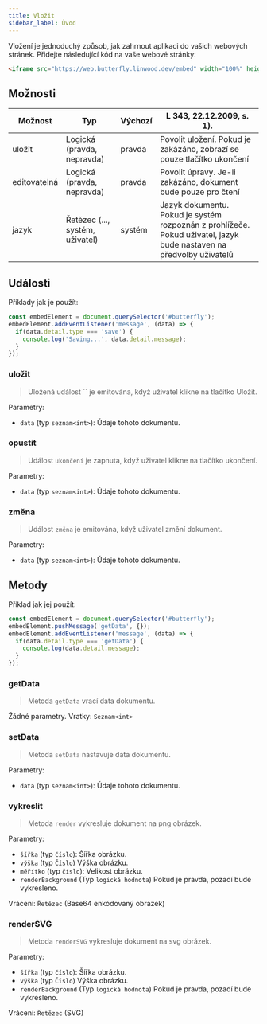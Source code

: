 ```yaml
---
title: Vložit
sidebar_label: Úvod
---
```


Vložení je jednoduchý způsob, jak zahrnout aplikaci do vašich webových stránek. Přidejte následující kód na vaše webové stránky:

```html
<iframe src="https://web.butterfly.linwood.dev/embed" width="100%" height="500px" allowtransparency="true"></iframe>
```

## Možnosti

| Možnost      | Typ                             | Výchozí | L 343, 22.12.2009, s. 1).                                                                                           |
| ------------ | ------------------------------- | ------- | ------------------------------------------------------------------------------------------------------------------- |
| uložit       | Logická (pravda, nepravda)      | pravda  | Povolit uložení. Pokud je zakázáno, zobrazí se pouze tlačítko ukončení                                              |
| editovatelná | Logická (pravda, nepravda)      | pravda  | Povolit úpravy. Je-li zakázáno, dokument bude pouze pro čtení                                                       |
| jazyk        | Řetězec (..., systém, uživatel) | systém  | Jazyk dokumentu. Pokud je systém rozpoznán z prohlížeče. Pokud uživatel, jazyk bude nastaven na předvolby uživatelů |

## Události

Příklady jak je použít:

```javascript
const embedElement = document.querySelector('#butterfly');
embedElement.addEventListener('message', (data) => {
  if(data.detail.type === 'save') {
    console.log('Saving...', data.detail.message);
  }
});
```

### uložit

> Uložená událost `` je emitována, když uživatel klikne na tlačítko Uložit.

Parametry:

* `data` (typ `seznam<int>`): Údaje tohoto dokumentu.

### opustit

> Událost `ukončení` je zapnuta, když uživatel klikne na tlačítko ukončení.

Parametry:

* `data` (typ `seznam<int>`): Údaje tohoto dokumentu.

### změna

> Událost `změna` je emitována, když uživatel změní dokument.

Parametry:

* `data` (typ `seznam<int>`): Údaje tohoto dokumentu.

## Metody

Příklad jak jej použít:

```javascript
const embedElement = document.querySelector('#butterfly');
embedElement.pushMessage('getData', {});
embedElement.addEventListener('message', (data) => {
  if(data.detail.type === 'getData') {
    console.log(data.detail.message);
  }
});
```

### getData

> Metoda `getData` vrací data dokumentu.

Žádné parametry. Vratky: `Seznam<int>`

### setData

> Metoda `setData` nastavuje data dokumentu.

Parametry:

* `data` (typ `seznam<int>`): Údaje tohoto dokumentu.

### vykreslit

> Metoda `render` vykresluje dokument na png obrázek.

Parametry:

* `šířka` (typ `číslo`): Šířka obrázku.
* `výška` (typ `Číslo`) Výška obrázku.
* `měřítko` (typ `číslo`): Velikost obrázku.
* `renderBackground` (Typ `logická hodnota`) Pokud je pravda, pozadí bude vykresleno.

Vrácení: `Řetězec` (Base64 enkódovaný obrázek)

### renderSVG

> Metoda `renderSVG` vykresluje dokument na svg obrázek.

Parametry:

* `šířka` (typ `číslo`): Šířka obrázku.
* `výška` (typ `Číslo`) Výška obrázku.
* `renderBackground` (Typ `logická hodnota`) Pokud je pravda, pozadí bude vykresleno.

Vrácení: `Řetězec` (SVG)
